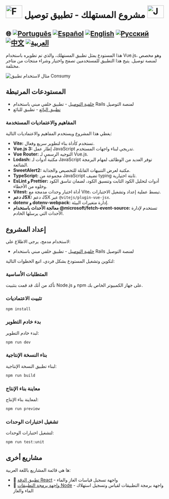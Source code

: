 # <img src="https://encrypted-tbn0.gstatic.com/images?q=tbn:ANd9GcTchGHKMA3VyA1ySh2ITWb0CIm_cnhF1cGvlQ&s" alt="Full Stack Projects" width="52" height="40" /> مشروع المستهلك - تطبيق توصيل <img src="https://encrypted-tbn0.gstatic.com/images?q=tbn:ANd9GcTchGHKMA3VyA1ySh2ITWb0CIm_cnhF1cGvlQ&s" alt="Java Projects Logo" width="52" height="40" />  

## 🌐 [![Português](https://img.shields.io/badge/Português-green)](https://github.com/SamuelRocha91/consumy/blob/main/README.md) [![Español](https://img.shields.io/badge/Español-yellow)](https://github.com/SamuelRocha91/consumy/blob/main/README_es.md) [![English](https://img.shields.io/badge/English-blue)](https://github.com/SamuelRocha91/consumy/blob/main/README_en.md) [![Русский](https://img.shields.io/badge/Русский-lightgrey)](https://github.com/SamuelRocha91/consumy/blob/main/README_ru.md) [![中文](https://img.shields.io/badge/中文-red)](https://github.com/SamuelRocha91/consumy/blob/main/README_ch.md) [![العربية](https://img.shields.io/badge/العربية-orange)](https://github.com/SamuelRocha91/consumy/blob/main/README_ar.md)

هذا المستودع يمثل تطبيق المستهلك، والذي تم تطويره باستخدام Vue.js، وهو مخصص لمنصة توصيل. يتيح هذا التطبيق للمستخدمين تصفح واختيار وشراء منتجات من متاجر مختلفة.

![مثال لاستخدام تطبيق Consumy](./assets/consumy.gif)

## المستودعات المرتبطة

- [خلفية التوصيل](https://github.com/SamuelRocha91/delivery_back) - تطبيق خلفي مبني باستخدام Rails لمنصة التوصيل
- [تطبيق البائع](https://github.com/SamuelRocha91/seller_application) - تطبيق للبائع

### المفاهيم والاعتماديات المستخدمة

يغطي هذا المشروع ويستخدم المفاهيم والاعتماديات التالية:

- **Vite:** تستخدم كأداة بناء لتطوير سريع وفعال.
- **Vue.js 3:** إطار عمل JavaScript تدريجي لبناء واجهات المستخدم.
- **Vue Router:** التوجيه الرسمي لـ Vue.js.
- **Lodash:** مكتبة أدوات لـ JavaScript توفر العديد من الوظائف لمهام البرمجة الشائعة.
- **SweetAlert2:** مكتبة لعرض التنبيهات القابلة للتخصيص والجذابة.
- **TypeScript:** مجموعة من JavaScript تضيف typing ثابتة اختيارية.
- **EsLint و Prettier:** أدوات لتحليل الكود الثابت وتنسيق الكود، لضمان تناسق الكود وخلوه من الأخطاء.
- **Vitest:** أداة اختبار وحدات مدمجة مع Vite، تبسط عملية إعداد وتشغيل الاختبارات.
- **دعم JSX:** دعم JSX عبر `@vitejs/plugin-vue-jsx`.
- **dotenv و dotenv-webpack:** إدارة متغيرات البيئة.
- **معالجة الأحداث باستخدام @microsoft/fetch-event-source:** تستخدم لإدارة الأحداث التي يرسلها الخادم.

## إعداد المشروع

لاستخدام مدمج، يرجى الاطلاع على:

- [خلفية التوصيل](https://github.com/SamuelRocha91/delivery_back) - تطبيق خلفي مبني باستخدام Rails لمنصة التوصيل

لتكوين وتشغيل المستودع بشكل فردي، اتبع الخطوات التالية:

### المتطلبات الأساسية

تأكد من أنك قد قمت بتثبيت Node.js و npm على جهاز الكمبيوتر الخاص بك.

### تثبيت الاعتماديات

```sh
npm install
```

### بدء خادم التطوير

لبدء خادم التطوير:

```sh
npm run dev
```

### بناء النسخة الإنتاجية

لبناء تطبيق النسخة الإنتاجية:

```sh
npm run build
```

### معاينة بناء الإنتاج

لمعاينة بناء الإنتاج:

```sh
npm run preview
```

### تشغيل اختبارات الوحدات

لتشغيل اختبارات الوحدات:

```sh
npm run test:unit
```

## مشاريع أخرى

ها هي قائمة المشاريع باللغة العربية:

- 📏 [تطبيق الدقة React](https://github.com/SamuelRocha91/precisionReactApplication/blob/main/README_ar.md) - واجهة تسجيل قياسات الغاز والماء
- 🤖 [واجهة برمجة التطبيقات Node](https://github.com/SamuelRocha91/apiMeasureWaterAndGas/blob/main/README_ar.md) - واجهة برمجة التطبيقات لقياس وتسجيل استهلاك الماء والغاز
